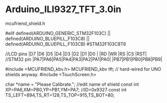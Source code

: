 # Arduino_ILI9327_TFT_3.0in
mcufriend_shield.h

#elif defined(ARDUINO_GENERIC_STM32F103C) || defined(ARDUINO_BLUEPILL_F103C8) || defined(ARDUINO_BLUEPILL_F103CB)
#STM32F103C8T6

//LCD pins  |D7 |D6 |D5 |D4 |D3 |D2 |D1 |D0 | |RD |WR |RS |CS |RST|
//STM32 pin |PA7|PA6|PA5|PA4|PA3|PA2|PA1|PA0| |PB7|PB1|PB0|PB8|PB9|

#include <MCUFRIEND_kbv.h>
MCUFRIEND_kbv tft;       // hard-wired for UNO shields anyway.
#include <TouchScreen.h>

char *name = "Please Calibrate.";  //edit name of shield
const int XP=PA6,XM=PB0,YP=PB1,YM=PA7; //ID=0x9327
const int TS_LEFT=894,TS_RT=128,TS_TOP=915,TS_BOT=80;
